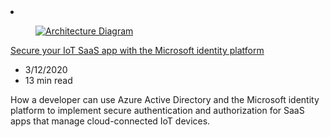 <!-- Thie file is automatically generated by build/architectures/build_index.py.  Any updates will be lost. -->
<li class="grid-item item-column" data-categories="Internet of Things Security ">
<article class="card">
    <div class="card-header has-margin-bottom-none" aria-hidden="true">
        <figure class="image diagram has-height-175 has-overflow-hidden level">
            <a href="/azure/architecture/example-scenario/iot-aad/iot-aad"><img src="/azure/architecture/browse/thumbs/iot-aad.png" class="diagram" alt="Architecture Diagram" data-linktype="relative-path"></a>
        </figure>
    </div>
    <div class="card-content">
        <a class="card-content-title has-margin-top-none" href="/azure/architecture/example-scenario/iot-aad/iot-aad">
            <p>Secure your IoT SaaS app with the Microsoft identity platform</p>
        </a>
        <ul class="card-content-metadata">
            <li>3/12/2020</li>
            <li>13 min read</li>
        </ul>
        <p class="card-content-description">How a developer can use Azure Active Directory and the Microsoft identity platform to implement secure authentication and authorization for SaaS apps that manage cloud-connected IoT devices.</p>
        <div class="bottom-to-top-fade is-hidden-mobile"></div>
    </div>
</article>
</li>
